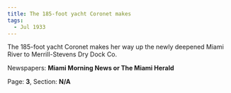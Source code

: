 ```yaml
---  
title: The 185-foot yacht Coronet makes  
tags:  
  - Jul 1933  
---  
```

  
The 185-foot yacht Coronet makes her way up the newly deepened Miami River to Merrill-Stevens Dry Dock Co.  
  
Newspapers: **Miami Morning News or The Miami Herald**  
  
Page: **3**, Section: **N/A** 
